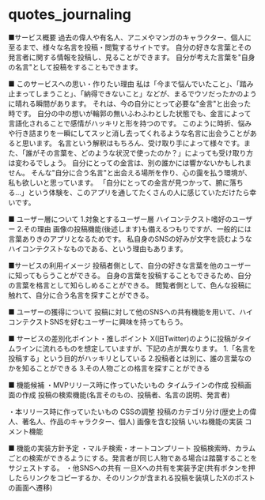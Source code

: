 # quotes_journaling

■サービス概要
  過去の偉人や有名人、アニメやマンガのキャラクター、個人に至るまで、様々な名言を投稿・閲覧するサイトです。
  自分の好きな言葉とその発言者に関する情報を投稿し、見ることができます。
  自分が考えた言葉を"自身の名言"として投稿をすることもできます。

■ このサービスへの思い・作りたい理由
  私は「今まで悩んでいたこと」、「踏み止まってしまうこと」、「納得できないこと」などが、まるでウソだったかのように晴れる瞬間があります。
  それは、今の自分にとって必要な"金言"と出会った時です。
  自分の中の想いが輪郭の無いふわふわとした状態でも、金言によって言語化されることで感情がハッキリと形を持つのです。
  このように時折、悩みや行き詰まりを一瞬にしてスッと消し去ってくれるような名言に出会うことがあると思います。
  名言という解釈はもちろん、受け取り手によって様々です。また、「誰がその言葉を、どのような状況で使ったのか？」によっても受け取り方は変わるでしょう。
  自分にとっての金言は、別の誰かには響かないかもしれません。
  そんな"自分に合う名言"と出会える場所を作り、心の靄を払う環境が、私も欲しいと思っています。
  「自分にとっての金言が見つかって、腑に落ちる…」という体験を、このアプリを通してたくさんの人に感じていただけたら幸いです。

■ ユーザー層について
  1.対象とするユーザー層
    ハイコンテクスト嗜好のユーザー
  2.その理由
    画像の投稿機能(後述します)も備えるつもりですが、一般的には言葉ありきのアプリとなるためです。
    私自身のSNSの好みが文字を読むようなハイコンテクストなものである、という理由もあります。

■サービスの利用イメージ
  投稿者側として、自分の好きな言葉を他のユーザーに知ってもらうことができる。
  自身の言葉を投稿することもできるため、自分の言葉を格言として知らしめることができる。
  閲覧者側として、色んな投稿に触れて、自分に合う名言を探すことができる。

■ ユーザーの獲得について
  投稿に対して他のSNSへの共有機能を用いて、ハイコンテクストSNSを好むユーザーに興味を持ってもらう。

■ サービスの差別化ポイント・推しポイント
  X(旧Twitter)のように投稿がタイムラインに流れるものを想定していますが、下記の点が異なります。
    1.「名言を投稿する」という目的がハッキリとしている
    2.投稿者とは別に、誰の言葉なのかを知ることができる
    3.その人物ごとの格言を探すことができる

■ 機能候補
  ・MVPリリース時に作っていたいもの
    タイムラインの作成
    投稿画面の作成
    投稿の検索機能(名言そのもの、投稿者、名言の説明、発言者)

  ・本リリース時に作っていたいもの
    CSSの調整
    投稿のカテゴリ分け(歴史上の偉人、著名人、作品のキャラクター、個人)
    画像を含む投稿
    いいね機能の実装
    コメント機能

■ 機能の実装方針予定
  ・マルチ検索・オートコンプリート
    投稿検索時、カラムごとの検索ができるようにする。発言者が同じ人物である場合は踏襲することをサジェストする。
  ・他SNSへの共有
    一旦Xへの共有を実装予定(共有ボタンを押したらリンクをコピーするか、そのリンクが含まれる投稿を装填したXのポストの画面へ遷移)
